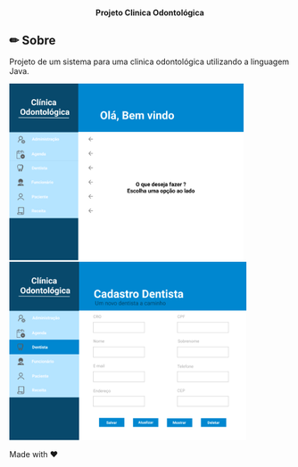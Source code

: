 <h4 align="center"> 
	 Projeto Clinica Odontológica	  
</h4>

## ✏ Sobre
 Projeto de um sistema para uma clinica odontológica utilizando a linguagem Java.
 
 <img src="src/img/telaInicial.png" alt="Home Demo" width="420"/> <img src="src/img/telaDentista.png" alt="Dentista Demo" height="320"/>
 

Made with ♥ 
